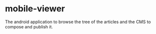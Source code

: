 # mobile-viewer

The android application to browse the tree of the articles and the CMS to compose and publish it.
